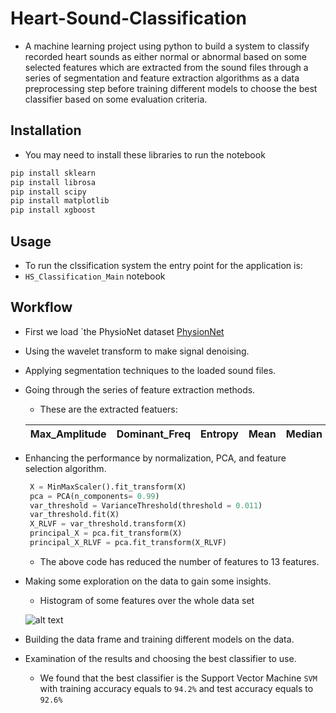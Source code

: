 # Heart-Sound-Classification
- A machine learning project using python to build a system 
  to classify recorded heart sounds as either normal or abnormal 
  based on some selected features which are extracted from the
  sound files through a series of segmentation and feature extraction
  algorithms as a data preprocessing step before training
  different models to choose the best classifier based on
  some evaluation criteria.
 ## Installation
- You may need to install these libraries to run the notebook  
```python
pip install sklearn
pip install librosa
pip install scipy
pip install matplotlib
pip install xgboost
```
## Usage
- To run the clssification system the entry point for the application is:
- `HS_Classification_Main` notebook 
## Workflow
* First we load `the PhysioNet dataset 
[PhysionNet](https://physionet.org/content/challenge-2016/1.0.0/)
* Using the wavelet transform to make signal denoising. 
* Applying segmentation techniques to the loaded sound files.
* Going through the series of feature extraction methods.
  * These are the extracted featuers:

  Max_Amplitude|Dominant_Freq|Entropy|Mean|Median|STD|Kurtosis|Skewness|IQR|First_Percentile|Second_Percentile|Third_Percentile|MFCC1|MFCC2|MFCC3|MFCC4|MFCC5|MFCC6|MFCC7|MFCC8|MFCC9|MFCC10|MFCC11|MFCC12|MFCC13
  ---------- |---------- |---------- |---------- |---------- |---------- |---------- |---------- |---------- |---------- |---------- |---------- |---------- |---------- |---------- |---------- |---------- |---------- |---------- |---------- |---------- |---------- |---------- |---------- |---------- 
  
* Enhancing the performance by normalization, PCA, and feature selection algorithm.
   ```python
    X = MinMaxScaler().fit_transform(X)
    pca = PCA(n_components= 0.99)
    var_threshold = VarianceThreshold(threshold = 0.011)
    var_threshold.fit(X)
    X_RLVF = var_threshold.transform(X)
    principal_X = pca.fit_transform(X)
    principal_X_RLVF = pca.fit_transform(X_RLVF)
    ```
    * The above code has reduced the number of features to 13 features.
* Making some exploration on the data to gain some insights.
  * Histogram of some features over the whole data set
  
  ![alt text](https://github.com/Mohamed-Ibrahim-01/heart-sound-classificatoin/blob/master/exploration.png)
  
* Building the data frame and training different models on the data.
* Examination of the results and choosing the best classifier to use.
    * We found that the best classifier is the Support Vector Machine ```SVM``` with training accuracy equals to
      ```94.2%``` and test accuracy equals to ```92.6%```  
